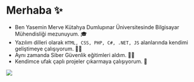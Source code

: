 # Merhaba ✨
- Ben Yasemin Merve Kütahya Dumlupınar Üniversitesinde Bilgisayar Mühendisliği mezunuyum. 🎓
- Yazılım dilleri olarak `HTML, CSS, PHP, C#, .NET, JS` alanlarında kendimi geliştimeye çalışıyorum. 👩‍💻
- Aynı zamanda Siber Güvenlik eğitimleri aldım. 👩‍💻
- Kendimce ufak çaplı projeler çıkarmaya çalışıyorum. 🧾

<img src="https://github-readme-stats.vercel.app/api?username=yaseminmerveayar&show_icons=true&theme=dark"/>
